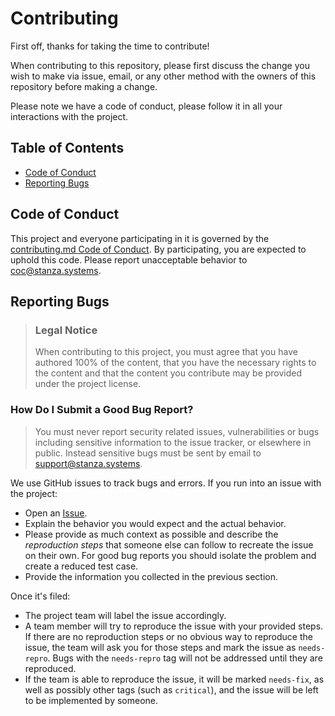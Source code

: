 # Contributing

First off, thanks for taking the time to contribute!

When contributing to this repository, please first discuss the change you wish to make via issue,
email, or any other method with the owners of this repository before making a change.

Please note we have a code of conduct, please follow it in all your interactions with the project.

## Table of Contents

- [Code of Conduct](#code-of-conduct)
- [Reporting Bugs](#reporting-bugs)


## Code of Conduct

This project and everyone participating in it is governed by the
[contributing.md Code of Conduct](blob/main/code_of_conduct.md).
By participating, you are expected to uphold this code. Please report unacceptable behavior
to <coc@stanza.systems>.

## Reporting Bugs

> ### Legal Notice
> When contributing to this project, you must agree that you have authored 100% of the content, that you have the necessary rights to the content and that the content you contribute may be provided under the project license.

### How Do I Submit a Good Bug Report?

> You must never report security related issues, vulnerabilities or bugs including sensitive information to the issue tracker, or elsewhere in public. Instead sensitive bugs must be sent by email to <support@stanza.systems>.

We use GitHub issues to track bugs and errors. If you run into an issue with the project:

- Open an [Issue](/issues/new). 
- Explain the behavior you would expect and the actual behavior.
- Please provide as much context as possible and describe the *reproduction steps* that someone else can follow to recreate the issue on their own. For good bug reports you should isolate the problem and create a reduced test case.
- Provide the information you collected in the previous section.

Once it's filed:

- The project team will label the issue accordingly.
- A team member will try to reproduce the issue with your provided steps. If there are no reproduction steps or no obvious way to reproduce the issue, the team will ask you for those steps and mark the issue as `needs-repro`. Bugs with the `needs-repro` tag will not be addressed until they are reproduced.
- If the team is able to reproduce the issue, it will be marked `needs-fix`, as well as possibly other tags (such as `critical`), and the issue will be left to be implemented by someone.
